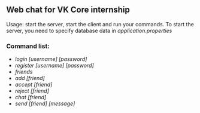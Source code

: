 ## Web chat for VK Core internship
Usage: start the server, start the client and run your commands.
To start the server, you need to specify database data in _application.properties_
### Command list:
* _login \[username] \[password]_
* _register \[username] \[password]_
* _friends_
* _add \[friend]_
* _accept \[friend]_
* _reject \[friend]_
* _chat \[friend]_
* _send \[friend] \[message]_
